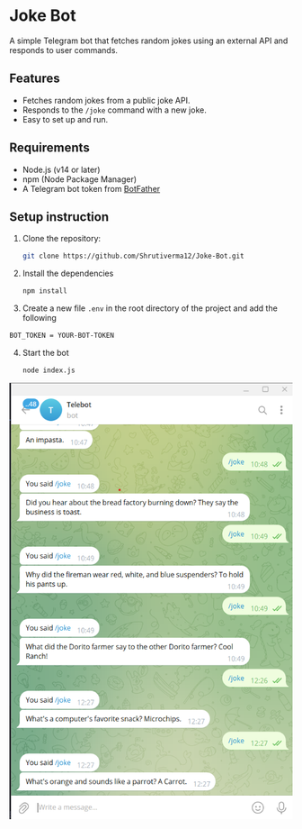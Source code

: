 # Joke Bot

A simple Telegram bot that fetches random jokes using an external API and responds to user commands.

## Features

- Fetches random jokes from a public joke API.
- Responds to the `/joke` command with a new joke.
- Easy to set up and run.

## Requirements

- Node.js (v14 or later)
- npm (Node Package Manager)
- A Telegram bot token from [BotFather](https://t.me/botfather)

## Setup instruction

1. Clone the repository:

   ```bash
   git clone https://github.com/Shrutiverma12/Joke-Bot.git
   ```
2. Install the dependencies

    ```bash
   npm install
   ```   
   
3. Create a new file `.env` in the root directory of the project and add the following

  ```bash
  BOT_TOKEN = YOUR-BOT-TOKEN
  ```
4. Start the bot
   ```bash
   node index.js
   ```

![Project Image]( https://github.com/Shrutiverma12/Joke-Bot/blob/main/projectImage.png)

  




   


